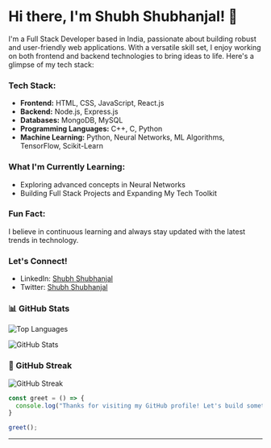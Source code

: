 # Hi there, I'm Shubh Shubhanjal! 👋

I'm a Full Stack Developer based in India, passionate about building robust and user-friendly web applications. With a versatile skill set, I enjoy working on both frontend and backend technologies to bring ideas to life. Here's a glimpse of my tech stack:

### Tech Stack:
- **Frontend:** HTML, CSS, JavaScript, React.js
- **Backend:** Node.js, Express.js
- **Databases:** MongoDB, MySQL
- **Programming Languages:** C++, C, Python
- **Machine Learning:** Python, Neural Networks, ML Algorithms, TensorFlow, Scikit-Learn

### What I'm Currently Learning:
- Exploring advanced concepts in Neural Networks
- Building Full Stack Projects and Expanding My Tech Toolkit

### Fun Fact:
I believe in continuous learning and always stay updated with the latest trends in technology.

### Let's Connect!
- LinkedIn: [Shubh Shubhanjal](https://www.linkedin.com/in/shubh-shubhanjal-06282a257)
- Twitter: [Shubh Shubhanjal](https://x.com/SShubhanjal?t=g1qNFwEXJi_CnswxXvbOpA&s=09)

### 📊 GitHub Stats

![Top Languages](https://github-readme-stats.vercel.app/api/top-langs/?username=Shubh-2909&layout=compact)

![GitHub Stats](https://github-readme-stats-peach-pi.vercel.app/api?username=Shubh-2909&show_icons=true&hide_title=true&include_all_commits=true&count_private=true&bg_color=45,2b8eaf,b222a8&text_color=ffffff&icon_color=ffffff&title_color=ffffff&border_color=000000)

### 🚀 GitHub Streak

![GitHub Streak](https://github-readme-streak-stats.herokuapp.com/?user=Shubh-2909)

```javascript
const greet = () => {
  console.log("Thanks for visiting my GitHub profile! Let's build something amazing together.");
}

greet();
```
---
